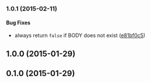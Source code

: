 <a name="1.0.1"></a>
### 1.0.1 (2015-02-11)


#### Bug Fixes

* always return `false` if BODY does not exist ([e81bf0c5](https://github.com/fczbkk/isvisible/commit/e81bf0c5de3598c71323daba2b0e75033743508d))


<a name="1.0.0"></a>
## 1.0.0 (2015-01-29)


<a name="0.1.0"></a>
## 0.1.0 (2015-01-29)

